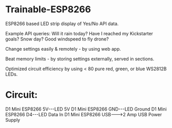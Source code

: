 # Trainable-ESP8266

ESP8266 based LED strip display of Yes/No API data.

Example API queries:
Will it rain today? Have I reached my Kickstarter goals? Snow day? Good windspeed to fly drone? 


Change settings easily & remotely - by using web app.


Beat memory limits - by storing settings externally, served in sections.


Optimized circuit efficiency by using < 80 pure red, green, or blue WS2812B LEDs.

# Circuit:

D1 Mini ESP8266 5V---LED 5V
D1 Mini ESP8266 GND---LED Ground
D1 Mini ESP8266 D4---LED Data In
D1 Mini ESP8266 USB--->2 Amp USB Power Supply
